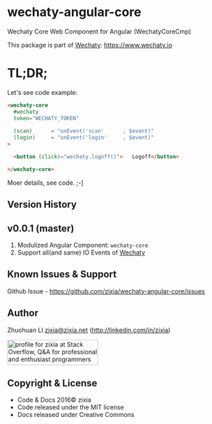 # wechaty-angular-core
Wechaty Core Web Component for Angular (WechatyCoreCmp)

This package is part of [Wechaty](https://github.com/zixia/wechaty): https://www.wechaty.io

# TL;DR;

Let's see code example:

```html
<wechaty-core 
  #wechaty
  token="WECHATY_TOKEN"
  
  (scan)      = "onEvent('scan'      , $event)"
  (login)     = "onEvent('login'     , $event)"
>

  <button (click)="wechaty.logoff()">   Logoff</button>

</wechaty-core>
```

Moer details, see code. ;-]


Version History
-----------------

## v0.0.1 (master)

1. Modulized Angular Component: `wechaty-core`
1. Support all(and same) IO Events of [Wechaty](https://github.com/zixia/wechaty)

Known Issues & Support
-----------------
Github Issue - https://github.com/zixia/wechaty-angular-core/issues

Author
-----------------
Zhuohuan LI <zixia@zixia.net> (http://linkedin.com/in/zixia)

<a href="http://stackoverflow.com/users/1123955/zixia">
  <img src="http://stackoverflow.com/users/flair/1123955.png" width="208" height="58" alt="profile for zixia at Stack Overflow, Q&amp;A for professional and enthusiast programmers" title="profile for zixia at Stack Overflow, Q&amp;A for professional and enthusiast programmers">
</a>

Copyright & License
-------------------
* Code & Docs 2016© zixia
* Code released under the MIT license
* Docs released under Creative Commons

